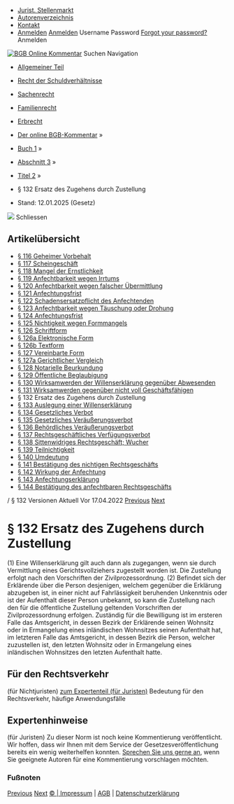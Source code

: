   * [Jurist. Stellenmarkt](https://bgb.kommentar.de/Buch-1/Abschnitt-3/Titel-2/</job-board> "Jurist. Stellenmarkt")
  * [Autorenverzeichnis](https://bgb.kommentar.de/Buch-1/Abschnitt-3/Titel-2/</Autorenverzeichnis> "Autorenverzeichnis")
  * [Kontakt](https://bgb.kommentar.de/Buch-1/Abschnitt-3/Titel-2/</Kontakt>)
  * [Anmelden](https://bgb.kommentar.de/Buch-1/Abschnitt-3/Titel-2/<#login> "show login form") [Anmelden](https://bgb.kommentar.de/Buch-1/Abschnitt-3/Titel-2/<#> "hide login form") Username Password
[Forgot your password?](https://bgb.kommentar.de/Buch-1/Abschnitt-3/Titel-2/</user/forgotpassword>) Anmelden 


[![BGB Online Kommentar](https://bgb.kommentar.de/extension/bgb/design/bgb/images/logo.png)](https://bgb.kommentar.de/Buch-1/Abschnitt-3/Titel-2/</> "BGB Online Kommentar")
Suchen
Navigation
  * [Allgemeiner Teil](https://bgb.kommentar.de/Buch-1/Abschnitt-3/Titel-2/</Buch-1>)
  * [Recht der Schuldverhältnisse](https://bgb.kommentar.de/Buch-1/Abschnitt-3/Titel-2/</Buch-2>)
  * [Sachenrecht](https://bgb.kommentar.de/Buch-1/Abschnitt-3/Titel-2/</Buch-3>)
  * [Familienrecht](https://bgb.kommentar.de/Buch-1/Abschnitt-3/Titel-2/</Buch-4>)
  * [Erbrecht](https://bgb.kommentar.de/Buch-1/Abschnitt-3/Titel-2/</Buch-5>)


  * [Der online BGB-Kommentar](https://bgb.kommentar.de/Buch-1/Abschnitt-3/Titel-2/</>) »
  * [Buch 1](https://bgb.kommentar.de/Buch-1/Abschnitt-3/Titel-2/</Buch-1>) »
  * [Abschnitt 3](https://bgb.kommentar.de/Buch-1/Abschnitt-3/Titel-2/</Buch-1/Abschnitt-3>) »
  * [Titel 2](https://bgb.kommentar.de/Buch-1/Abschnitt-3/Titel-2/</Buch-1/Abschnitt-3/Titel-2>) »
  * § 132 Ersatz des Zugehens durch Zustellung 
  * Stand: 12.01.2025 (Gesetz) 


![](https://vg01.met.vgwort.de/na/1c9909529ead4f509072c06d9081a7d5)
Schliessen 
## Artikelübersicht
  * [ § 116 Geheimer Vorbehalt ](https://bgb.kommentar.de/Buch-1/Abschnitt-3/Titel-2/</Buch-1/Abschnitt-3/Titel-2/Geheimer-Vorbehalt>)
  * [ § 117 Scheingeschäft ](https://bgb.kommentar.de/Buch-1/Abschnitt-3/Titel-2/</Buch-1/Abschnitt-3/Titel-2/Scheingeschaeft>)
  * [ § 118 Mangel der Ernstlichkeit ](https://bgb.kommentar.de/Buch-1/Abschnitt-3/Titel-2/</Buch-1/Abschnitt-3/Titel-2/Mangel-der-Ernstlichkeit>)
  * [ § 119 Anfechtbarkeit wegen Irrtums ](https://bgb.kommentar.de/Buch-1/Abschnitt-3/Titel-2/</Buch-1/Abschnitt-3/Titel-2/Anfechtbarkeit-wegen-Irrtums>)
  * [ § 120 Anfechtbarkeit wegen falscher Übermittlung ](https://bgb.kommentar.de/Buch-1/Abschnitt-3/Titel-2/</Buch-1/Abschnitt-3/Titel-2/Anfechtbarkeit-wegen-falscher-Uebermittlung>)
  * [ § 121 Anfechtungsfrist ](https://bgb.kommentar.de/Buch-1/Abschnitt-3/Titel-2/</Buch-1/Abschnitt-3/Titel-2/Anfechtungsfrist>)
  * [ § 122 Schadensersatzpflicht des Anfechtenden ](https://bgb.kommentar.de/Buch-1/Abschnitt-3/Titel-2/</Buch-1/Abschnitt-3/Titel-2/Schadensersatzpflicht-des-Anfechtenden>)
  * [ § 123 Anfechtbarkeit wegen Täuschung oder Drohung ](https://bgb.kommentar.de/Buch-1/Abschnitt-3/Titel-2/</Buch-1/Abschnitt-3/Titel-2/Anfechtbarkeit-wegen-Taeuschung-oder-Drohung>)
  * [ § 124 Anfechtungsfrist ](https://bgb.kommentar.de/Buch-1/Abschnitt-3/Titel-2/</Buch-1/Abschnitt-3/Titel-2/Anfechtungsfrist2>)
  * [ § 125 Nichtigkeit wegen Formmangels ](https://bgb.kommentar.de/Buch-1/Abschnitt-3/Titel-2/</Buch-1/Abschnitt-3/Titel-2/Nichtigkeit-wegen-Formmangels>)
  * [ § 126 Schriftform ](https://bgb.kommentar.de/Buch-1/Abschnitt-3/Titel-2/</Buch-1/Abschnitt-3/Titel-2/Schriftform>)
  * [ § 126a Elektronische Form ](https://bgb.kommentar.de/Buch-1/Abschnitt-3/Titel-2/</Buch-1/Abschnitt-3/Titel-2/Elektronische-Form>)
  * [ § 126b Textform ](https://bgb.kommentar.de/Buch-1/Abschnitt-3/Titel-2/</Buch-1/Abschnitt-3/Titel-2/Textform>)
  * [ § 127 Vereinbarte Form ](https://bgb.kommentar.de/Buch-1/Abschnitt-3/Titel-2/</Buch-1/Abschnitt-3/Titel-2/Vereinbarte-Form>)
  * [ § 127a Gerichtlicher Vergleich ](https://bgb.kommentar.de/Buch-1/Abschnitt-3/Titel-2/</Buch-1/Abschnitt-3/Titel-2/Gerichtlicher-Vergleich>)
  * [ § 128 Notarielle Beurkundung ](https://bgb.kommentar.de/Buch-1/Abschnitt-3/Titel-2/</Buch-1/Abschnitt-3/Titel-2/Notarielle-Beurkundung>)
  * [ § 129 Öffentliche Beglaubigung ](https://bgb.kommentar.de/Buch-1/Abschnitt-3/Titel-2/</Buch-1/Abschnitt-3/Titel-2/Oeffentliche-Beglaubigung>)
  * [ § 130 Wirksamwerden der Willenserklärung gegenüber Abwesenden ](https://bgb.kommentar.de/Buch-1/Abschnitt-3/Titel-2/</Buch-1/Abschnitt-3/Titel-2/Wirksamwerden-der-Willenserklaerung-gegenueber-Abwesenden>)
  * [ § 131 Wirksamwerden gegenüber nicht voll Geschäftsfähigen ](https://bgb.kommentar.de/Buch-1/Abschnitt-3/Titel-2/</Buch-1/Abschnitt-3/Titel-2/Wirksamwerden-gegenueber-nicht-voll-Geschaeftsfaehigen>)
  * § 132 Ersatz des Zugehens durch Zustellung 
  * [ § 133 Auslegung einer Willenserklärung ](https://bgb.kommentar.de/Buch-1/Abschnitt-3/Titel-2/</Buch-1/Abschnitt-3/Titel-2/Auslegung-einer-Willenserklaerung>)
  * [ § 134 Gesetzliches Verbot ](https://bgb.kommentar.de/Buch-1/Abschnitt-3/Titel-2/</Buch-1/Abschnitt-3/Titel-2/Gesetzliches-Verbot>)
  * [ § 135 Gesetzliches Veräußerungsverbot ](https://bgb.kommentar.de/Buch-1/Abschnitt-3/Titel-2/</Buch-1/Abschnitt-3/Titel-2/Gesetzliches-Veraeusserungsverbot>)
  * [ § 136 Behördliches Veräußerungsverbot ](https://bgb.kommentar.de/Buch-1/Abschnitt-3/Titel-2/</Buch-1/Abschnitt-3/Titel-2/Behoerdliches-Veraeusserungsverbot>)
  * [ § 137 Rechtsgeschäftliches Verfügungsverbot ](https://bgb.kommentar.de/Buch-1/Abschnitt-3/Titel-2/</Buch-1/Abschnitt-3/Titel-2/Rechtsgeschaeftliches-Verfuegungsverbot>)
  * [ § 138 Sittenwidriges Rechtsgeschäft; Wucher ](https://bgb.kommentar.de/Buch-1/Abschnitt-3/Titel-2/</Buch-1/Abschnitt-3/Titel-2/Sittenwidriges-Rechtsgeschaeft-Wucher>)
  * [ § 139 Teilnichtigkeit ](https://bgb.kommentar.de/Buch-1/Abschnitt-3/Titel-2/</Buch-1/Abschnitt-3/Titel-2/Teilnichtigkeit>)
  * [ § 140 Umdeutung ](https://bgb.kommentar.de/Buch-1/Abschnitt-3/Titel-2/</Buch-1/Abschnitt-3/Titel-2/Umdeutung>)
  * [ § 141 Bestätigung des nichtigen Rechtsgeschäfts ](https://bgb.kommentar.de/Buch-1/Abschnitt-3/Titel-2/</Buch-1/Abschnitt-3/Titel-2/Bestaetigung-des-nichtigen-Rechtsgeschaefts>)
  * [ § 142 Wirkung der Anfechtung ](https://bgb.kommentar.de/Buch-1/Abschnitt-3/Titel-2/</Buch-1/Abschnitt-3/Titel-2/Wirkung-der-Anfechtung>)
  * [ § 143 Anfechtungserklärung ](https://bgb.kommentar.de/Buch-1/Abschnitt-3/Titel-2/</Buch-1/Abschnitt-3/Titel-2/Anfechtungserklaerung>)
  * [ § 144 Bestätigung des anfechtbaren Rechtsgeschäfts ](https://bgb.kommentar.de/Buch-1/Abschnitt-3/Titel-2/</Buch-1/Abschnitt-3/Titel-2/Bestaetigung-des-anfechtbaren-Rechtsgeschaefts>)


/ § 132 
Versionen  Aktuell Vor 17.04.2022
[Previous](https://bgb.kommentar.de/Buch-1/Abschnitt-3/Titel-2/</Buch-1/Abschnitt-3/Titel-2/Wirksamwerden-gegenueber-nicht-voll-Geschaeftsfaehigen> "§ 131 Wirksamwerden gegenüber nicht voll Geschäftsfähigen") [Next](https://bgb.kommentar.de/Buch-1/Abschnitt-3/Titel-2/</Buch-1/Abschnitt-3/Titel-2/Auslegung-einer-Willenserklaerung> "§ 133 Auslegung einer Willenserklärung")
# § 132 Ersatz des Zugehens durch Zustellung
(1) Eine Willenserklärung gilt auch dann als zugegangen, wenn sie durch Vermittlung eines Gerichtsvollziehers zugestellt worden ist. Die Zustellung erfolgt nach den Vorschriften der Zivilprozessordnung.
(2) Befindet sich der Erklärende über die Person desjenigen, welchem gegenüber die Erklärung abzugeben ist, in einer nicht auf Fahrlässigkeit beruhenden Unkenntnis oder ist der Aufenthalt dieser Person unbekannt, so kann die Zustellung nach den für die öffentliche Zustellung geltenden Vorschriften der Zivilprozessordnung erfolgen. Zuständig für die Bewilligung ist im ersteren Falle das Amtsgericht, in dessen Bezirk der Erklärende seinen Wohnsitz oder in Ermangelung eines inländischen Wohnsitzes seinen Aufenthalt hat, im letzteren Falle das Amtsgericht, in dessen Bezirk die Person, welcher zuzustellen ist, den letzten Wohnsitz oder in Ermangelung eines inländischen Wohnsitzes den letzten Aufenthalt hatte.
## Für den Rechtsverkehr 
(für Nichtjuristen)
[zum Expertenteil (für Juristen)](https://bgb.kommentar.de/Buch-1/Abschnitt-3/Titel-2/<#expertenhinweise>)
Bedeutung für den Rechtsverkehr, häufige Anwendungsfälle
## Expertenhinweise
(für Juristen)
Zu dieser Norm ist noch keine Kommentierung veröffentlicht. Wir hoffen, dass wir Ihnen mit dem Service der Gesetzesveröffentlichung bereits ein wenig weiterhelfen konnten. [Sprechen Sie uns gerne an](https://bgb.kommentar.de/Buch-1/Abschnitt-3/Titel-2/</Kontakt>), wenn Sie geeignete Autoren für eine Kommentierung vorschlagen möchten. 
### Fußnoten
[Previous](https://bgb.kommentar.de/Buch-1/Abschnitt-3/Titel-2/</Buch-1/Abschnitt-3/Titel-2/Wirksamwerden-gegenueber-nicht-voll-Geschaeftsfaehigen> "§ 131 Wirksamwerden gegenüber nicht voll Geschäftsfähigen") [Next](https://bgb.kommentar.de/Buch-1/Abschnitt-3/Titel-2/</Buch-1/Abschnitt-3/Titel-2/Auslegung-einer-Willenserklaerung> "§ 133 Auslegung einer Willenserklärung")
[© | Impressum](https://bgb.kommentar.de/Buch-1/Abschnitt-3/Titel-2/</Kontakt>) | [AGB](https://bgb.kommentar.de/Buch-1/Abschnitt-3/Titel-2/</AGB>) | [Datenschutzerklärung](https://bgb.kommentar.de/Buch-1/Abschnitt-3/Titel-2/</Datenschutzerklaerung-fuer-Leser>)

